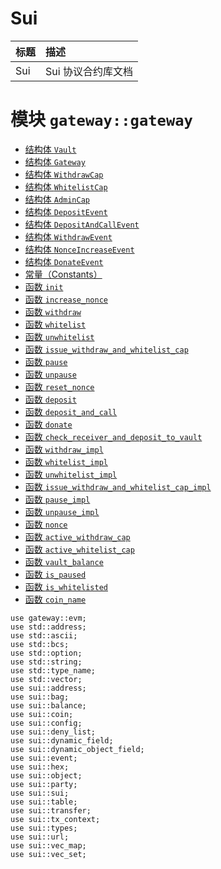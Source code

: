 # Sui

| 标题 | 描述               |
| :--- | :----------------- |
| Sui  | Sui 协议合约库文档 |

# 模块 `gateway::gateway`

- [结构体 `Vault`](#结构体-vault)
- [结构体 `Gateway`](#结构体-gateway)
- [结构体 `WithdrawCap`](#结构体-withdrawcap)
- [结构体 `WhitelistCap`](#结构体-whitelistcap)
- [结构体 `AdminCap`](#结构体-admincap)
- [结构体 `DepositEvent`](#结构体-depositevent)
- [结构体 `DepositAndCallEvent`](#结构体-depositandcallevent)
- [结构体 `WithdrawEvent`](#结构体-withevent)
- [结构体 `NonceIncreaseEvent`](#结构体-nonceincreaseevent)
- [结构体 `DonateEvent`](#结构体-donateevent)
- [常量（Constants）](#常量constants)
- [函数 `init`](#函数-init)
- [函数 `increase_nonce`](#函数-increase_nonce)
- [函数 `withdraw`](#函数-withdraw)
- [函数 `whitelist`](#函数-whitelist)
- [函数 `unwhitelist`](#函数-unwhitelist)
- [函数 `issue_withdraw_and_whitelist_cap`](#函数-issue_withdraw_and_whitelist_cap)
- [函数 `pause`](#函数-pause)
- [函数 `unpause`](#函数-unpause)
- [函数 `reset_nonce`](#函数-reset_nonce)
- [函数 `deposit`](#函数-deposit)
- [函数 `deposit_and_call`](#函数-deposit_and_call)
- [函数 `donate`](#函数-donate)
- [函数 `check_receiver_and_deposit_to_vault`](#函数-check_receiver_and_deposit_to_vault)
- [函数 `withdraw_impl`](#函数-withdraw_impl)
- [函数 `whitelist_impl`](#函数-whitelist_impl)
- [函数 `unwhitelist_impl`](#函数-unwhitelist_impl)
- [函数 `issue_withdraw_and_whitelist_cap_impl`](#函数-issue_withdraw_and_whitelist_cap_impl)
- [函数 `pause_impl`](#函数-pause_impl)
- [函数 `unpause_impl`](#函数-unpause_impl)
- [函数 `nonce`](#函数-nonce)
- [函数 `active_withdraw_cap`](#函数-active_withdraw_cap)
- [函数 `active_whitelist_cap`](#函数-active_whitelist_cap)
- [函数 `vault_balance`](#函数-vault_balance)
- [函数 `is_paused`](#函数-is_paused)
- [函数 `is_whitelisted`](#函数-is_whitelisted)
- [函数 `coin_name`](#函数-coin_name)

```move
use gateway::evm;
use std::address;
use std::ascii;
use std::bcs;
use std::option;
use std::string;
use std::type_name;
use std::vector;
use sui::address;
use sui::bag;
use sui::balance;
use sui::coin;
use sui::config;
use sui::deny_list;
use sui::dynamic_field;
use sui::dynamic_object_field;
use sui::event;
use sui::hex;
use sui::object;
use sui::party;
use sui::sui;
use sui::table;
use sui::transfer;
use sui::tx_context;
use sui::types;
use sui::url;
use sui::vec_map;
use sui::vec_set;
```
